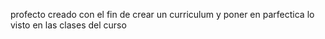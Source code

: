 profecto creado con el fin de crear un curriculum y poner en parfectica lo visto en las clases del curso 
